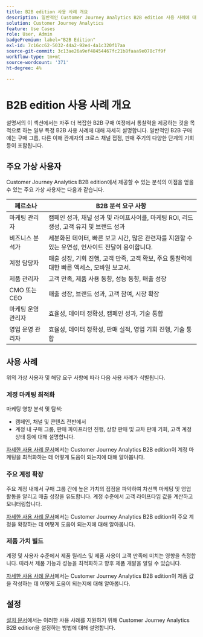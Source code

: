 ```yaml
---
title: B2B edition 사용 사례 개요
description: 일반적인 Customer Journey Analytics B2B edition 사용 사례에 대해 알아봅니다
solution: Customer Journey Analytics
feature: Use Cases
role: User, Admin
badgePremium: label="B2B Edition"
exl-id: 7c16cc62-5032-44a2-92e4-4a1c320f17aa
source-git-commit: 3c13ae26a9ef48454467fc21b8faaa9e078c7f9f
workflow-type: tm+mt
source-wordcount: '371'
ht-degree: 4%

---
```


# B2B edition 사용 사례 개요

설명서의 이 섹션에서는 자주 더 복잡한 B2B 구매 여정에서 통찰력을 제공하는 것을 목적으로 하는 일부 특정 B2B 사용 사례에 대해 자세히 설명합니다. 일반적인 B2B 구매에는 구매 그룹, 다른 이해 관계자의 크로스 채널 접점, 판매 주기의 다양한 단계의 기회 등이 포함됩니다.


## 주요 가상 사용자

Customer Journey Analytics B2B edition에서 제공할 수 있는 분석의 이점을 얻을 수 있는 주요 가상 사용자는 다음과 같습니다.

| 페르소나 | B2B 분석 요구 사항 |
|---|---|
| 마케팅 관리자 | 캠페인 성과, 채널 성과 및 라이프사이클, 마케팅 ROI, 리드 생성, 고객 유지 및 브랜드 성과 |
| 비즈니스 분석가 | 세분화된 데이터, 빠른 보고 시간, 많은 관련자를 지원할 수 있는 유연성, 인사이트 전달이 용이합니다. |
| 계정 담당자 | 매출 성장, 기회 진행, 고객 만족, 고객 확보, 주요 통찰력에 대한 빠른 액세스, 모바일 보고서. |
| 제품 관리자 | 고객 만족, 제품 사용 동향, 성능 동향, 매출 성장 |
| CMO 또는 CEO | 매출 성장, 브랜드 성과, 고객 참여, 시장 확장 |
| 마케팅 운영 관리자 | 효율성, 데이터 정확성, 캠페인 성과, 기술 통합 |
| 영업 운영 관리자 | 효율성, 데이터 정확성, 판매 실적, 영업 기회 진행, 기술 통합 |


## 사용 사례

위의 가상 사용자 및 해당 요구 사항에 따라 다음 사용 사례가 식별됩니다.

### 계정 마케팅 최적화

마케팅 영향 분석 및 탐색:

- 캠페인, 채널 및 콘텐츠 전반에서
- 계정 내 구매 그룹, 판매 파이프라인 진행, 상향 판매 및 교차 판매 기회, 고객 계정 상태 등에 대해 설명합니다.

[자세한 사용 사례 문서](optimize-account-marketing.md)에서는 Customer Journey Analytics B2B edition이 계정 마케팅을 최적화하는 데 어떻게 도움이 되는지에 대해 알아봅니다.

### 주요 계정 확장

주요 계정 내에서 구매 그룹 간에 높은 가치의 접점을 파악하여 차선책 마케팅 및 영업 활동을 알리고 매출 성장을 유도합니다. 계정 수준에서 고객 라이프타임 값을 계산하고 모니터링합니다.

[자세한 사용 사례 문서](grow-key-accounts.md)에서는 Customer Journey Analytics B2B edition이 주요 계정을 확장하는 데 어떻게 도움이 되는지에 대해 알아봅니다.

### 제품 가치 빌드

계정 및 사용자 수준에서 제품 릴리스 및 제품 사용이 고객 만족에 미치는 영향을 측정합니다. 따라서 제품 기능과 성능을 최적화하고 향후 제품 개발을 알릴 수 있습니다.

[자세한 사용 사례 문서](build-product-value.md)에서는 Customer Journey Analytics B2B edition이 제품 값을 작성하는 데 어떻게 도움이 되는지에 대해 알아봅니다.


## 설정

[설치 문서](setup.md)에서는 이러한 사용 사례를 지원하기 위해 Customer Journey Analytics B2B edition을 설정하는 방법에 대해 설명합니다.
